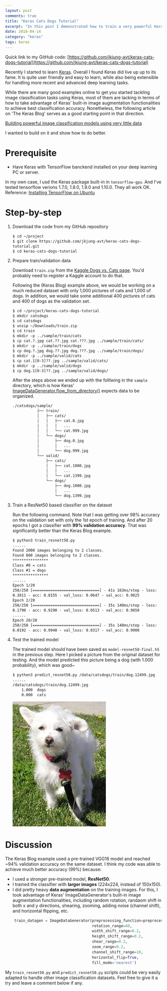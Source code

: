 ```yaml
---
layout: post
comments: true
title: "Keras Cats Dogs Tutorial"
excerpt: "In this post I demonstrated how to train a very powerful Keras image classifier with just a few lines of Python code. The code could be adapted to handle other image classification tasks very easily."
date: 2018-04-14
category: "keras"
tags: keras
---
```


Quick link to my GitHub code: [https://github.com/jkjung-avt/keras-cats-dogs-tutorial](https://github.com/jkjung-avt/keras-cats-dogs-tutorial)

Recently I started to learn [Keras](https://keras.io/). Overall I found Keras did live up up to its fame. It is quite user friendly and easy to learn, while also being extensible for handling more recent and advanced deep learning tasks.

While there are many good examples online to get you started tackling image classification tasks using Keras, most of them are lacking in terms of how to take advantage of Keras' built-in image augmentation functionalities to achieve best classification accuracy. Nonetheless, the following article on 'The Keras Blog' serves as a good starting point in that direction.

[Building powerful image classification models using very little data](https://blog.keras.io/building-powerful-image-classification-models-using-very-little-data.html)

I wanted to build on it and show how to do better.

# Prerequisite

* Have Keras with TensorFlow banckend installed on your deep learning PC or server.

In my own case, I usd the Keras package built-in in `tensorflow-gpu`. And I've tested tensorflow verions 1.7.0, 1.8.0, 1.9.0 and 1.10.0. They all work OK. Reference: [Installing TensorFlow on Ubuntu](https://www.tensorflow.org/install/install_linux)

# Step-by-step

1. Download the code from my GitHub repository

   ```
   $ cd ~/project
   $ git clone https://github.com/jkjung-avt/keras-cats-dogs-tutorial.git
   $ cd keras-cats-dogs-tutorial
   ```

2. Prepare train/validation data

   Download `train.zip` from the [Kaggle Dogs vs. Cats page](https://www.kaggle.com/c/dogs-vs-cats/data). You'd probably need to register a Kaggle account to do that.

   Following the (Keras Blog) example above, we would be working on a much reduced dataset with only 1,000 pictures of cats and 1,000 of dogs. In addition, we would take some additional 400 pictures of cats and 400 of dogs as the validation set.

   ```shell
   $ cd ~/project/keras-cats-dogs-tutorial
   $ mkdir catsdogs
   $ cd catsdogs
   $ unzip ~/Downloads/train.zip
   $ cd train
   $ mkdir -p ../sample/train/cats
   $ cp cat.?.jpg cat.??.jpg cat.???.jpg ../sample/train/cats/
   $ mkdir -p ../sample/train/dogs
   $ cp dog.?.jpg dog.??.jpg dog.???.jpg ../sample/train/dogs/
   $ mkdir -p ../sample/valid/cats
   $ cp cat.1[0-3]??.jpg ../sample/valid/cats/
   $ mkdir -p ../sample/valid/dogs
   $ cp dog.1[0-3]??.jpg ../sample/valid/dogs/
   ```

   After the steps above we ended up with the folllwing in the `sample` directory, which is how Keras' [ImageDataGenerator.flow_from_directory()](https://keras.io/preprocessing/image/) expects data to be organized.

   ```
   ./catsdogs/sample/
              ├── train/
              │   ├── cats/
              │   │   ├── cat.0.jpg
              │   │   │   ...
              │   │   └── cat.999.jpg
              │   └── dogs/
              │       ├── dog.0.jpg
              │       │   ...
              │       └── dog.999.jpg
              └── valid/
                  ├── cats/
                  │   ├── cat.1000.jpg
                  │   │   ...
                  │   └── cat.1399.jpg
                  └── dogs/
                      ├── dog.1000.jpg
                      │   ...
                      └── dog.1399.jpg
   ```

3. Train a ResNet50 based classifier on the dataset

   Run the following command. Note that I was getting over 98% accuracy on the validation set with only the 1st epoch of training. And after 20 epochs I got a classifier with **99% validation accuracy**. That was significantly better than the Keras Blog example.

   ```
   $ python3 train_resnett50.py
   ......
   Found 2000 images belonging to 2 classes.
   Found 800 images belonging to 2 classes.
   ****************
   Class #0 = cats
   Class #1 = dogs
   ****************
   ......
   Epoch 1/20
   250/250 [==============================] - 41s 163ms/step - loss: 0.3811 - acc: 0.8155 - val_loss: 0.0647 - val_acc: 0.9825
   Epoch 2/20
   250/250 [==============================] - 35s 140ms/step - loss: 0.1790 - acc: 0.9290 - val_loss: 0.0513 - val_acc: 0.9850
   ......
   Epoch 20/20
   250/250 [==============================] - 35s 140ms/step - loss: 0.0192 - acc: 0.9940 - val_loss: 0.0317 - val_acc: 0.9900
   ```

4. Test the trained model

   The trained model should have been saved as `model-resnet50-final.h5` in the previous step. Here I picked a picture from the original dataset for testing. And the model predicted this picture being a dog (with 1.000 probability), which was good~

   ```
   $ python3 predict_resnet50.py /data/catsdogs/train/dog.12499.jpg
   ......
   /data/catsdogs/train/dog.12499.jpg
       1.000  dogs
       0.000  cats
   ```

   ![dog.12499.jpg](/assets/2018-04-14-keras-tutorial/dog.12499.jpg)

# Discussion

The Keras Blog example used a pre-trained VGG16 model and reached ~94% validation accuracy on the same dataset. I think my code was able to achieve much better accuracy (99%) because:

* I used a stronger pre-trained model, **ResNet50**.
* I trained the classifier with **larger images** (224x224, instead of 150x150).
* I did pretty heavy **data augmentation** on the training images. For this, I took advantage of Keras' ImageDataGenerator's built-in image augmentation functionalities, including random rotation, randaom shift in both x and y directions, shearing, zooming, adding noise (channel shift), and horizontal flipping, etc.

```python
    train_datagen = ImageDataGenerator(preprocessing_function=preprocess_input,
                                       rotation_range=40,
                                       width_shift_range=0.2,
                                       height_shift_range=0.2,
                                       shear_range=0.2,
                                       zoom_range=0.2,
                                       channel_shift_range=10,
                                       horizontal_flip=True,
                                       fill_mode='nearest')
```

My `train_resnet50.py` and `predict_resnet50.py` scripts could be very easily adapted to handle other image classification datasets. Feel free to give it a try and leave a comment below if any.
